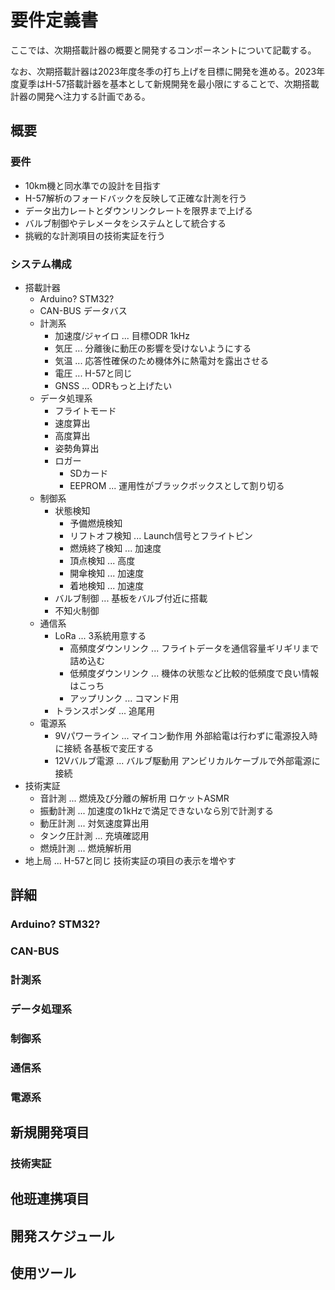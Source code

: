 # 要件定義書

ここでは、次期搭載計器の概要と開発するコンポーネントについて記載する。

なお、次期搭載計器は2023年度冬季の打ち上げを目標に開発を進める。2023年度夏季はH-57搭載計器を基本として新規開発を最小限にすることで、次期搭載計器の開発へ注力する計画である。

## 概要

### 要件

- 10km機と同水準での設計を目指す
- H-57解析のフォードバックを反映して正確な計測を行う
- データ出力レートとダウンリンクレートを限界まで上げる
- バルブ制御やテレメータをシステムとして統合する
- 挑戦的な計測項目の技術実証を行う

### システム構成

- 搭載計器
  - Arduino? STM32?
  - CAN-BUS データバス
  - 計測系
    - 加速度/ジャイロ ... 目標ODR 1kHz
    - 気圧 ... 分離後に動圧の影響を受けないようにする
    - 気温 ... 応答性確保のため機体外に熱電対を露出させる
    - 電圧 ... H-57と同じ
    - GNSS ... ODRもっと上げたい
  - データ処理系
    - フライトモード
    - 速度算出
    - 高度算出
    - 姿勢角算出
    - ロガー
      - SDカード
      - EEPROM ... 運用性がブラックボックスとして割り切る
  - 制御系
    - 状態検知
      - 予備燃焼検知
      - リフトオフ検知 ... Launch信号とフライトピン
      - 燃焼終了検知 ... 加速度
      - 頂点検知 ... 高度
      - 開傘検知 ... 加速度
      - 着地検知 ... 加速度
    - バルブ制御 ... 基板をバルブ付近に搭載
    - 不知火制御
  - 通信系
    - LoRa ... 3系統用意する
      - 高頻度ダウンリンク ... フライトデータを通信容量ギリギリまで詰め込む
      - 低頻度ダウンリンク ... 機体の状態など比較的低頻度で良い情報はこっち
      - アップリンク ... コマンド用
    - トランスポンダ ... 追尾用
  - 電源系
    - 9Vパワーライン ... マイコン動作用 外部給電は行わずに電源投入時に接続 各基板で変圧する
    - 12Vバルブ電源 ... バルブ駆動用 アンビリカルケーブルで外部電源に接続
- 技術実証
  - 音計測 ... 燃焼及び分離の解析用 ロケットASMR
  - 振動計測 ... 加速度の1kHzで満足できないなら別で計測する
  - 動圧計測 ... 対気速度算出用
  - タンク圧計測 ... 充填確認用
  - 燃焼計測 ... 燃焼解析用
- 地上局 ... H-57と同じ 技術実証の項目の表示を増やす

## 詳細

### Arduino? STM32?

### CAN-BUS

### 計測系

### データ処理系

### 制御系

### 通信系

### 電源系

## 新規開発項目

### 技術実証

## 他班連携項目

## 開発スケジュール

## 使用ツール
